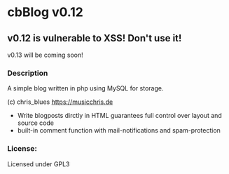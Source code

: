 # cbBlog v0.12

## v0.12 is vulnerable to XSS! Don't use it!
v0.13 will be coming soon!

### Description

A simple blog written in php using MySQL for storage.

(c) chris_blues https://musicchris.de

* Write blogposts dirctly in HTML guarantees full control over layout and source code
* built-in comment function with mail-notifications and spam-protection

### License:

Licensed under GPL3
